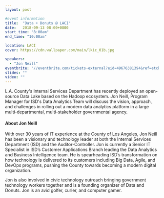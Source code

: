 ```yaml
---
layout: post

#event information
title:  "Data + Donuts @ LACI"
date:   2018-09-13 08:00+0800
start_time: "8:00am"
end_time: "10:00am"

location: LACI
cover: https://cdn.wallpaper.com/main/lkic_01b.jpg

speakers:
  - "Jon Neill"
eventbrite: "//eventbrite.com/tickets-external?eid=49676381394&ref=etckt"
slides: ""
video: ""
---
```


L.A. County's Internal Services Department has recently deployed an open-source Data Lake based on the Hadoop ecosystem.  Jon Neill,  Program Manager for ISD's Data Analytics Team will discuss the vision, approach, and challenges in rolling out a modern data analytics platform in a large multi-departmental, multi-stakeholder governmental agency. 

#### About Jon Neill

With over 30 years of IT experience at the County of Los Angeles, Jon Neill has been a visionary and technology leader at both the Internal Services Department (ISD) and the Auditor-Controller. Jon is currently a Senior IT Specialist in ISD’s Customer Applications Branch leading the Data Analytics and Business Intelligence team.   He is spearheading ISD’s transformation on how technology is delivered to its customers including Big Data, Agile, and DevOps programs, pushing the County towards becoming a modern digital organization.

Jon is also involved in civic technology outreach bringing government technology workers together and is a founding organizer of Data and Donuts. Jon is an avid golfer, curler, and computer gamer.